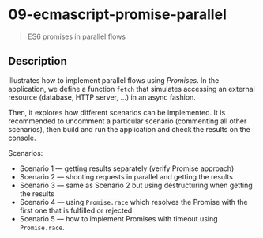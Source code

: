 # 09-ecmascript-promise-parallel
> ES6 promises in parallel flows

## Description
Illustrates how to implement parallel flows using *Promises*. In the application, we define a function `fetch` that simulates accessing an external resource (database, HTTP server, ...) in an async fashion.

Then, it explores how different scenarios can be implemented. It is recommended to uncomment a particular scenario (commenting all other scenarios), then build and run the application and check the results on the console.

Scenarios:
+ Scenario 1 &mdash; getting results separately (verify Promise approach)
+ Scenario 2 &mdash; shooting requests in parallel and getting the results
+ Scenario 3 &mdash; same as Scenario 2 but using destructuring when getting the results
+ Scenario 4 &mdash; using `Promise.race` which resolves the Promise with the first one that is fulfilled or rejected
+ Scenario 5 &mdash; how to implement Promises with timeout using `Promise.race`.